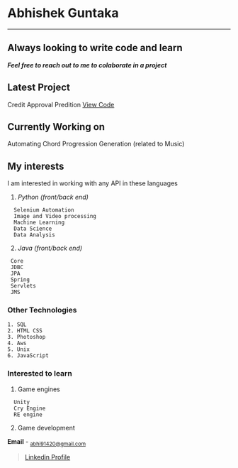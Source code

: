 # Abhishek Guntaka
---
## Always looking to write code and learn
***Feel free to reach out to me to colaborate in a project***

## Latest Project

Credit Approval Predition
[View Code](https://github.com/abhi91420/Credit_Approval)

## Currently Working on

Automating Chord Progression Generation (related to Music)


## My interests 

I am interested in working with any API in these languages 

1. *Python (front/back end)*
```
  Selenium Automation
  Image and Video processing
  Machine Learning
  Data Science
  Data Analysis
```
2. *Java (front/back end)*
 ```
  Core
  JDBC
  JPA
  Spring
  Servlets
  JMS
 ```

### Other Technologies 
```
1. SQL
2. HTML CSS
3. Photoshop 
4. Aws
5. Unix
6. JavaScript
```
### Interested to learn

1. Game engines
```
  Unity
  Cry Engine
  RE engine
```
2. Game development

**Email** - <sub>abhi91420@gmail.com</sub>

> [Linkedin Profile](https://www.linkedin.com/in/abhishek-guntaka-32922469/)
